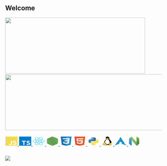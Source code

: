 ## Welcome
 <a href="https://github.com/lennyklz">
 <img height="180cm" width="450" src="https://github-readme-stats.vercel.app/api?username=lennyklz&show_icons=true&theme=midnight-purple"/> 
 <img height="180cm" width="550" src="https://github-readme-stats.vercel.app/api/top-langs/?username=lennyklz&langs_count=16&theme=midnight-purple&layout=compact&card_width=50"/>
</div>
<div style="display: inline_block"><br>
 <img allign="center" alt="" height="30" width="40" src="https://raw.githubusercontent.com/devicons/devicon/master/icons/javascript/javascript-plain.svg">
 <img allign="center" alt="" height="30" width="40" src="https://raw.githubusercontent.com/devicons/devicon/master/icons/typescript/typescript-plain.svg">
 <img allign="center" alt="" height="30" width="40" src="https://raw.githubusercontent.com/devicons/devicon/master/icons/react/react-original.svg">
 <img allign="center" alt="" height="30" width="40" src="https://raw.githubusercontent.com/devicons/devicon/master/icons/nodejs/nodejs-plain.svg">
 <img allign="center" alt="" height="30" width="40" src="https://raw.githubusercontent.com/devicons/devicon/master/icons/css3/css3-original.svg">
 <img allign="center" alt="" height="30" width="40" src="https://raw.githubusercontent.com/devicons/devicon/master/icons/html5/html5-original.svg">
 <img allign="center" alt="" height="30" width="40" src="https://raw.githubusercontent.com/devicons/devicon/master/icons/python/python-original.svg">
 <img allign="center" alt="" height="30" width="40" src="https://raw.githubusercontent.com/devicons/devicon/master/icons/linux/linux-original.svg">
 <img allign="center" alt="" height="30" width="40" src="https://raw.githubusercontent.com/devicons/devicon/master/icons/archlinux/archlinux-original.svg">
 <img allign="center" alt="" height="30" width="40" src="https://raw.githubusercontent.com/devicons/devicon/master/icons/neovim/neovim-original.svg">
</div>
   
##

<div>
 <a href="https://www.linkedin.com/in/l%C3%A9o-reis-78104a2a1" target="_blank"></a> <img src="https://img.shields.io/badge/LinkedIn-0077B5?style=for-the-badge&logo=linkedin&logoColor=white" target="_blank"></a>
</div>
